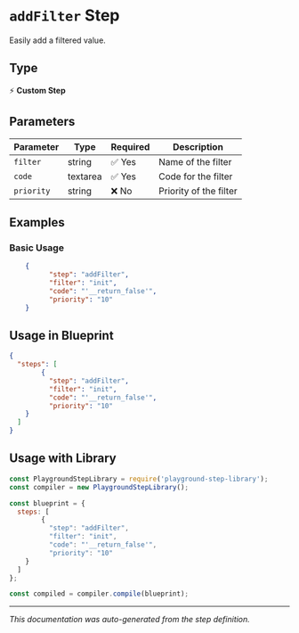 # `addFilter` Step

Easily add a filtered value.

## Type
⚡ **Custom Step**

## Parameters

| Parameter | Type | Required | Description |
|-----------|------|----------|-------------|
| `filter` | string | ✅ Yes | Name of the filter |
| `code` | textarea | ✅ Yes | Code for the filter |
| `priority` | string | ❌ No | Priority of the filter |


## Examples

### Basic Usage
```json
    {
          "step": "addFilter",
          "filter": "init",
          "code": "'__return_false'",
          "priority": "10"
    }
```

## Usage in Blueprint

```json
{
  "steps": [
        {
          "step": "addFilter",
          "filter": "init",
          "code": "'__return_false'",
          "priority": "10"
    }
  ]
}
```

## Usage with Library

```javascript
const PlaygroundStepLibrary = require('playground-step-library');
const compiler = new PlaygroundStepLibrary();

const blueprint = {
  steps: [
        {
          "step": "addFilter",
          "filter": "init",
          "code": "'__return_false'",
          "priority": "10"
    }
  ]
};

const compiled = compiler.compile(blueprint);
```



---

*This documentation was auto-generated from the step definition.*
